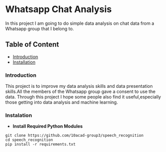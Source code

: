 # Whatsapp Chat Analysis

In this project I am going to do simple data analysis on chat data from a Whatsapp group that I belong to.

## Table of Content
- [Introduction](#introduction)
- [Installation](#installation)

### Introduction
This project is to improve my data analysis skills and data presentation skills.All the members of the Whatsapp group gave a consent to use the data. Through this project I hope some people also find it useful,especially those getting into data analysis and machine learning.

### Instalation
- **Install Required Python Modules**
``` 
git clone https://github.com/10acad-group3/speech_recognition
cd speech_recognition
pip install -r requirements.txt
```
